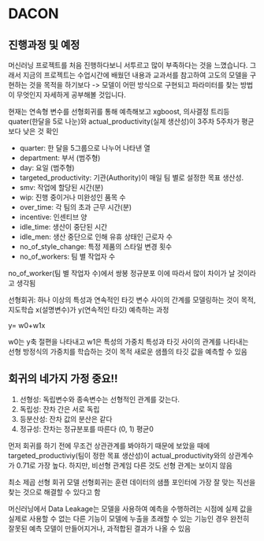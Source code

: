 # DACON

## 진행과정 및 예정
머신러닝 프로젝트를 처음 진행하다보니 서투르고 많이 부족하다는 것을 느꼈습니다. 
그래서 지금의 프로젝트는 수업시간에 배웠던 내용과 교과서를 참고하여 고도의 모델을 구현하는 것을 목적을 하기보다 -> 모델이 어떤 방식으로 구현되고 파라미터를 찾는 방법이 무엇인지 자세하게 공부해볼 것입니다.

현재는 연속형 변수를 선형회귀를 통해 예측해보고 xgboost, 의사결정 트리등 
quater(한달을 5로 나눈)와 actual_productivity(실제 생산성)이  3주차 5주차가 평균보다 낮은 것 확인



* quarter:                   한 달을 5그룹으로 나누어 나타낸 열
* department:                부서      (범주형)
* day:                       요일      (범주형)
* targeted_productivity:     기관(Authority)이 매일 팀 별로 설정한 목표 생산성.
* smv:                       작업에 할당된 시간(분)
* wip:                       진행 중이거나 미완성인 품목 수 
* over_time:                 각 팀의 초과 근무 시간(분)
* incentive:                 인센티브 양
* idle_time:                 생산이 중단된 시간
* idle_men:                  생산 중단으로 인해 유휴 상태인 근로자 수
* no_of_style_change:        특정 제품의 스타일 변경 횟수
* no_of_workers:             팀 별 작업자 수

no_of_worker(팀 별 작업자 수)에서 쌍봉 정규분포 이에 따라서 많이 차이가 날 것이라고 생각됨

선형회귀: 하나 이상의 특성과 연속적인 타깃 변수 사이의 간계를 모델링하는 것이 목적, 지도학습
x(설명변수)가 y(연속적인 타깃) 예측하는 과정

y= w0+w1x

w0는 y축 절편을 나타내고 w1은 특성의 가중치
특성과 타깃 사이의 관계를 나타내는 선형 방정식의 가중치를 학습하는 것이 목적 
새로운 샘플의 타깃 값을 예측할 수 있음

## 회귀의 네가지 가정 중요!!
1. 선형성: 독립변수와 종속변수는 선형적인 관계를 갖는다. 
2. 독립성: 잔차 간은 서로 독립
3. 등분산성: 잔차 값의 분산은 같다
4. 정규성: 잔차는 정규분포를 따른다 (0, 1) 평균0 

먼저 회귀를 하기 전에 무조건 상관관계를 봐야하기 때문에 
보았을 때에 targeted_productiviy(팀이 정한 목표 생산성)이 actual_productivity와의 상관계수가 0.71로 가장 높다. 하지만, 비선형 관계임 다른 것도 선형 관계는 보이지 않음

 최소 제곱 선형 회귀 모델
선형회귀는 훈련 데이터의 샘플 포인터에 가장 잘 맞는 직선을 찾는 것으로 해결할 수 있다고 함 

머신러닝에서 Data Leakage는 모델을 사용하여 예측을 수행하려는 시점에 실제 값을 실제로 사용할 수 없는 다른 기능이 모델에 누출을 초래할 수 있는 기능인 경우 완전히 잘못된 예측 모델이 만들어지거나, 과적합된 결과가 나올 수 있음


